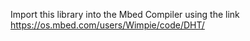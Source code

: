 Import this library into the Mbed Compiler using the link
    https://os.mbed.com/users/Wimpie/code/DHT/
    
